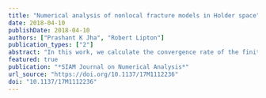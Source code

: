 ```yaml
---
title: "Numerical analysis of nonlocal fracture models in Holder space"
date: 2018-04-10
publishDate: 2018-04-10
authors: ["Prashant K Jha", "Robert Lipton"]
publication_types: ["2"]
abstract: "In this work, we calculate the convergence rate of the finite difference approximation for a class of nonlocal fracture models. We consider two point force interactions characterized by a double well potential. We show the existence of a evolving displacement field in Holder space with Holder exponent $\\gamma \\in (0, 1]$. The rate of convergence of the finite difference approximation depends on the factor $C_s h \\gamma/\\epsilon^2$ where $\\epsilon$ gives the length scale of nonlocal interaction, $h$ is the discretization length, and $C_s$ is the maximum of Holder norm of the solution and its second derivatives during the evolution. It is shown that the rate of convergence holds for both the forward Euler scheme as well as general single step implicit schemes. A stability result is established for the semidiscrete approximation. The Holder continuous evolutions are seen to converge to a brittle fracture evolution in the limit of vanishing nonlocality."
featured: true
publication: "*SIAM Journal on Numerical Analysis*"
url_source: "https://doi.org/10.1137/17M1112236"
doi: "10.1137/17M1112236"
---
```


